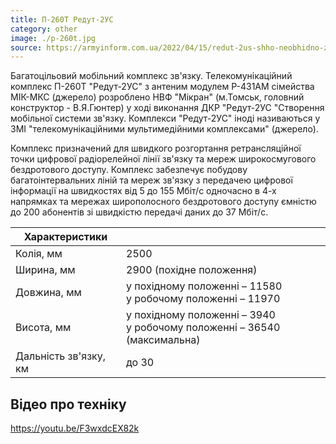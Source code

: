 ```yaml
---
title: П-260Т Редут-2УС
category: other
image: ./p-260t.jpg
source: https://armyinform.com.ua/2022/04/15/redut-2us-shho-neobhidno-znaty-pro-suchasnyj-czyfrovyj-telekomunikaczijnyj-kompleks-okupanta/
---
```


Багатоцільовий мобільний комплекс зв'язку. Телекомунікаційний комплекс П-260Т "Редут-2УС" з антеним модулем Р-431АМ сімейства МІК-МКС (джерело) розроблено НВФ "Мікран" (м.Томськ, головний конструктор - В.Я.Гюнтер) у ході виконання ДКР "Редут-2УС "Створення мобільної системи зв'язку. Комплекси "Редут-2УС" іноді називаються у ЗМІ "телекомунікаційними мультимедійними комплексами" (джерело).

Комплекс призначений для швидкого розгортання ретрансляційної точки цифрової радіорелейної лінії зв'язку та мереж широкосмугового бездротового доступу. Комплекс забезпечує побудову багатоінтервальних ліній та мереж зв'язку з передачею цифрової інформації на швидкостях від 5 до 155 Мбіт/с одночасно в 4-х напрямках та мережах широполосного бездротового доступу ємністю до 200 абонентів зі швидкістю передачі даних до 37 Мбіт/с.

| Характеристики        |                                                                               |
| --------------------- | ----------------------------------------------------------------------------- |
| Колія, мм             | 2500                                                                          |
| Ширина, мм            | 2900 (похідне положення)                                                      |
| Довжина, мм           | у похідному положенні – 11580 <br/>у робочому положенні – 11970               |
| Висота, мм            | у похідному положенні – 3940 <br/> у робочому положенні – 36540 (максимальна) |
| Дальність зв'язку, км | до 30                                                                         |

## Відео про техніку

https://youtu.be/F3wxdcEX82k
